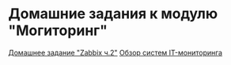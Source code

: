 # Домашние задания к модулю "Могиторинг"

[Домашнее задание "Zabbix ч.2"](https://github.com/nataliya-panina/Monitoring/blob/main/zabbix2/README.md)
[Обзор систем IT-мониторинга](https://github.com/nataliya-panina/Monitoring/blob/main/1/README.md)
